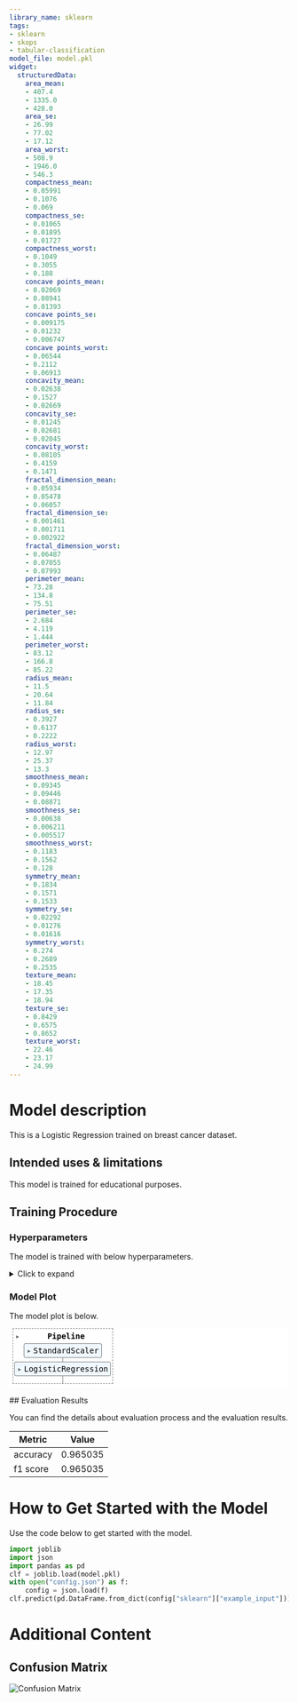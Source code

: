 ```yaml
---
library_name: sklearn
tags:
- sklearn
- skops
- tabular-classification
model_file: model.pkl
widget:
  structuredData:
    area_mean:
    - 407.4
    - 1335.0
    - 428.0
    area_se:
    - 26.99
    - 77.02
    - 17.12
    area_worst:
    - 508.9
    - 1946.0
    - 546.3
    compactness_mean:
    - 0.05991
    - 0.1076
    - 0.069
    compactness_se:
    - 0.01065
    - 0.01895
    - 0.01727
    compactness_worst:
    - 0.1049
    - 0.3055
    - 0.188
    concave points_mean:
    - 0.02069
    - 0.08941
    - 0.01393
    concave points_se:
    - 0.009175
    - 0.01232
    - 0.006747
    concave points_worst:
    - 0.06544
    - 0.2112
    - 0.06913
    concavity_mean:
    - 0.02638
    - 0.1527
    - 0.02669
    concavity_se:
    - 0.01245
    - 0.02681
    - 0.02045
    concavity_worst:
    - 0.08105
    - 0.4159
    - 0.1471
    fractal_dimension_mean:
    - 0.05934
    - 0.05478
    - 0.06057
    fractal_dimension_se:
    - 0.001461
    - 0.001711
    - 0.002922
    fractal_dimension_worst:
    - 0.06487
    - 0.07055
    - 0.07993
    perimeter_mean:
    - 73.28
    - 134.8
    - 75.51
    perimeter_se:
    - 2.684
    - 4.119
    - 1.444
    perimeter_worst:
    - 83.12
    - 166.8
    - 85.22
    radius_mean:
    - 11.5
    - 20.64
    - 11.84
    radius_se:
    - 0.3927
    - 0.6137
    - 0.2222
    radius_worst:
    - 12.97
    - 25.37
    - 13.3
    smoothness_mean:
    - 0.09345
    - 0.09446
    - 0.08871
    smoothness_se:
    - 0.00638
    - 0.006211
    - 0.005517
    smoothness_worst:
    - 0.1183
    - 0.1562
    - 0.128
    symmetry_mean:
    - 0.1834
    - 0.1571
    - 0.1533
    symmetry_se:
    - 0.02292
    - 0.01276
    - 0.01616
    symmetry_worst:
    - 0.274
    - 0.2689
    - 0.2535
    texture_mean:
    - 18.45
    - 17.35
    - 18.94
    texture_se:
    - 0.8429
    - 0.6575
    - 0.8652
    texture_worst:
    - 22.46
    - 23.17
    - 24.99
---
```


# Model description

This is a Logistic Regression trained on breast cancer dataset.

## Intended uses & limitations

This model is trained for educational purposes.

## Training Procedure

### Hyperparameters

The model is trained with below hyperparameters.

<details>
<summary> Click to expand </summary>

| Hyperparameter           | Value                                                           |
|--------------------------|-----------------------------------------------------------------|
| memory                   |                                                                 |
| steps                    | [('scaler', StandardScaler()), ('model', LogisticRegression())] |
| verbose                  | False                                                           |
| scaler                   | StandardScaler()                                                |
| model                    | LogisticRegression()                                            |
| scaler__copy             | True                                                            |
| scaler__with_mean        | True                                                            |
| scaler__with_std         | True                                                            |
| model__C                 | 1.0                                                             |
| model__class_weight      |                                                                 |
| model__dual              | False                                                           |
| model__fit_intercept     | True                                                            |
| model__intercept_scaling | 1                                                               |
| model__l1_ratio          |                                                                 |
| model__max_iter          | 100                                                             |
| model__multi_class       | auto                                                            |
| model__n_jobs            |                                                                 |
| model__penalty           | l2                                                              |
| model__random_state      |                                                                 |
| model__solver            | lbfgs                                                           |
| model__tol               | 0.0001                                                          |
| model__verbose           | 0                                                               |
| model__warm_start        | False                                                           |

</details>

### Model Plot

The model plot is below.

<style>#sk-5b6643ea-0cef-4d0c-8389-2cf071bf6152 {color: black;background-color: white;}#sk-5b6643ea-0cef-4d0c-8389-2cf071bf6152 pre{padding: 0;}#sk-5b6643ea-0cef-4d0c-8389-2cf071bf6152 div.sk-toggleable {background-color: white;}#sk-5b6643ea-0cef-4d0c-8389-2cf071bf6152 label.sk-toggleable__label {cursor: pointer;display: block;width: 100%;margin-bottom: 0;padding: 0.3em;box-sizing: border-box;text-align: center;}#sk-5b6643ea-0cef-4d0c-8389-2cf071bf6152 label.sk-toggleable__label-arrow:before {content: "▸";float: left;margin-right: 0.25em;color: #696969;}#sk-5b6643ea-0cef-4d0c-8389-2cf071bf6152 label.sk-toggleable__label-arrow:hover:before {color: black;}#sk-5b6643ea-0cef-4d0c-8389-2cf071bf6152 div.sk-estimator:hover label.sk-toggleable__label-arrow:before {color: black;}#sk-5b6643ea-0cef-4d0c-8389-2cf071bf6152 div.sk-toggleable__content {max-height: 0;max-width: 0;overflow: hidden;text-align: left;background-color: #f0f8ff;}#sk-5b6643ea-0cef-4d0c-8389-2cf071bf6152 div.sk-toggleable__content pre {margin: 0.2em;color: black;border-radius: 0.25em;background-color: #f0f8ff;}#sk-5b6643ea-0cef-4d0c-8389-2cf071bf6152 input.sk-toggleable__control:checked~div.sk-toggleable__content {max-height: 200px;max-width: 100%;overflow: auto;}#sk-5b6643ea-0cef-4d0c-8389-2cf071bf6152 input.sk-toggleable__control:checked~label.sk-toggleable__label-arrow:before {content: "▾";}#sk-5b6643ea-0cef-4d0c-8389-2cf071bf6152 div.sk-estimator input.sk-toggleable__control:checked~label.sk-toggleable__label {background-color: #d4ebff;}#sk-5b6643ea-0cef-4d0c-8389-2cf071bf6152 div.sk-label input.sk-toggleable__control:checked~label.sk-toggleable__label {background-color: #d4ebff;}#sk-5b6643ea-0cef-4d0c-8389-2cf071bf6152 input.sk-hidden--visually {border: 0;clip: rect(1px 1px 1px 1px);clip: rect(1px, 1px, 1px, 1px);height: 1px;margin: -1px;overflow: hidden;padding: 0;position: absolute;width: 1px;}#sk-5b6643ea-0cef-4d0c-8389-2cf071bf6152 div.sk-estimator {font-family: monospace;background-color: #f0f8ff;border: 1px dotted black;border-radius: 0.25em;box-sizing: border-box;margin-bottom: 0.5em;}#sk-5b6643ea-0cef-4d0c-8389-2cf071bf6152 div.sk-estimator:hover {background-color: #d4ebff;}#sk-5b6643ea-0cef-4d0c-8389-2cf071bf6152 div.sk-parallel-item::after {content: "";width: 100%;border-bottom: 1px solid gray;flex-grow: 1;}#sk-5b6643ea-0cef-4d0c-8389-2cf071bf6152 div.sk-label:hover label.sk-toggleable__label {background-color: #d4ebff;}#sk-5b6643ea-0cef-4d0c-8389-2cf071bf6152 div.sk-serial::before {content: "";position: absolute;border-left: 1px solid gray;box-sizing: border-box;top: 2em;bottom: 0;left: 50%;}#sk-5b6643ea-0cef-4d0c-8389-2cf071bf6152 div.sk-serial {display: flex;flex-direction: column;align-items: center;background-color: white;padding-right: 0.2em;padding-left: 0.2em;}#sk-5b6643ea-0cef-4d0c-8389-2cf071bf6152 div.sk-item {z-index: 1;}#sk-5b6643ea-0cef-4d0c-8389-2cf071bf6152 div.sk-parallel {display: flex;align-items: stretch;justify-content: center;background-color: white;}#sk-5b6643ea-0cef-4d0c-8389-2cf071bf6152 div.sk-parallel::before {content: "";position: absolute;border-left: 1px solid gray;box-sizing: border-box;top: 2em;bottom: 0;left: 50%;}#sk-5b6643ea-0cef-4d0c-8389-2cf071bf6152 div.sk-parallel-item {display: flex;flex-direction: column;position: relative;background-color: white;}#sk-5b6643ea-0cef-4d0c-8389-2cf071bf6152 div.sk-parallel-item:first-child::after {align-self: flex-end;width: 50%;}#sk-5b6643ea-0cef-4d0c-8389-2cf071bf6152 div.sk-parallel-item:last-child::after {align-self: flex-start;width: 50%;}#sk-5b6643ea-0cef-4d0c-8389-2cf071bf6152 div.sk-parallel-item:only-child::after {width: 0;}#sk-5b6643ea-0cef-4d0c-8389-2cf071bf6152 div.sk-dashed-wrapped {border: 1px dashed gray;margin: 0 0.4em 0.5em 0.4em;box-sizing: border-box;padding-bottom: 0.4em;background-color: white;position: relative;}#sk-5b6643ea-0cef-4d0c-8389-2cf071bf6152 div.sk-label label {font-family: monospace;font-weight: bold;background-color: white;display: inline-block;line-height: 1.2em;}#sk-5b6643ea-0cef-4d0c-8389-2cf071bf6152 div.sk-label-container {position: relative;z-index: 2;text-align: center;}#sk-5b6643ea-0cef-4d0c-8389-2cf071bf6152 div.sk-container {/* jupyter's `normalize.less` sets `[hidden] { display: none; }` but bootstrap.min.css set `[hidden] { display: none !important; }` so we also need the `!important` here to be able to override the default hidden behavior on the sphinx rendered scikit-learn.org. See: https://github.com/scikit-learn/scikit-learn/issues/21755 */display: inline-block !important;position: relative;}#sk-5b6643ea-0cef-4d0c-8389-2cf071bf6152 div.sk-text-repr-fallback {display: none;}</style><div id="sk-5b6643ea-0cef-4d0c-8389-2cf071bf6152" class="sk-top-container" style="overflow: auto;"><div class="sk-text-repr-fallback"><pre>Pipeline(steps=[(&#x27;scaler&#x27;, StandardScaler()), (&#x27;model&#x27;, LogisticRegression())])</pre><b>Please rerun this cell to show the HTML repr or trust the notebook.</b></div><div class="sk-container" hidden><div class="sk-item sk-dashed-wrapped"><div class="sk-label-container"><div class="sk-label sk-toggleable"><input class="sk-toggleable__control sk-hidden--visually" id="76a688ab-e260-4cf7-a9f2-bf77900be27c" type="checkbox" ><label for="76a688ab-e260-4cf7-a9f2-bf77900be27c" class="sk-toggleable__label sk-toggleable__label-arrow">Pipeline</label><div class="sk-toggleable__content"><pre>Pipeline(steps=[(&#x27;scaler&#x27;, StandardScaler()), (&#x27;model&#x27;, LogisticRegression())])</pre></div></div></div><div class="sk-serial"><div class="sk-item"><div class="sk-estimator sk-toggleable"><input class="sk-toggleable__control sk-hidden--visually" id="6a4fcd10-6b63-40a6-a848-13717b9f7c82" type="checkbox" ><label for="6a4fcd10-6b63-40a6-a848-13717b9f7c82" class="sk-toggleable__label sk-toggleable__label-arrow">StandardScaler</label><div class="sk-toggleable__content"><pre>StandardScaler()</pre></div></div></div><div class="sk-item"><div class="sk-estimator sk-toggleable"><input class="sk-toggleable__control sk-hidden--visually" id="974bd93d-19db-4a61-b7ff-66d07e5bbadb" type="checkbox" ><label for="974bd93d-19db-4a61-b7ff-66d07e5bbadb" class="sk-toggleable__label sk-toggleable__label-arrow">LogisticRegression</label><div class="sk-toggleable__content"><pre>LogisticRegression()</pre></div></div></div></div></div></div></div>

## Evaluation Results

You can find the details about evaluation process and the evaluation results.



| Metric   |    Value |
|----------|----------|
| accuracy | 0.965035 |
| f1 score | 0.965035 |

# How to Get Started with the Model

Use the code below to get started with the model.

```python
import joblib
import json
import pandas as pd
clf = joblib.load(model.pkl)
with open("config.json") as f:
    config = json.load(f)
clf.predict(pd.DataFrame.from_dict(config["sklearn"]["example_input"]))
```


# Additional Content

## Confusion Matrix

![Confusion Matrix](confusion_matrix.png)